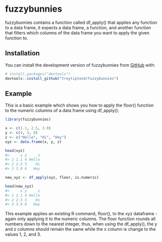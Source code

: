 
<!-- README.md is generated from README.Rmd. Please edit that file -->

# fuzzybunnies

<!-- badges: start -->
<!-- badges: end -->

fuzzybunnies contains a function called df_apply() that applies any
function to a data frame, it expects a data frame, a function, and
another function that filters which columns of the data frame you want
to apply the given function to.

## Installation

You can install the development version of fuzzybunnies from
[GitHub](https://github.com/) with:

``` r
# install.packages("devtools")
devtools::install_github("treytipton4/fuzzybunnies")
```

## Example

This is a basic example which shows you how to apply the floor()
function to the numeric columns of a data frame using df_apply():

``` r
library(fuzzybunnies)

x <- c(1.1, 2.5, 3.9)
y <- c(4, 5, 6)
z <- c("Hello", "Hi", "Hey")
xyz <- data.frame(x, y, z)

head(xyz)
#>     x y     z
#> 1 1.1 4 Hello
#> 2 2.5 5    Hi
#> 3 3.9 6   Hey

new_xyz <- df_apply(xyz, floor, is.numeric)

head(new_xyz)
#>     x y     z
#> 1 1.1 4 Hello
#> 2 2.5 5    Hi
#> 3 3.9 6   Hey
```

This example applies an existing R command, floor(), to the xyz
dataframe - again only applying it to the numeric columns. The floor
function rounds all numbers down to the nearest integer, thus, when
using the df_apply(), the y and z columns should remain the same while
the x column is change to the values 1, 2, and 3.
